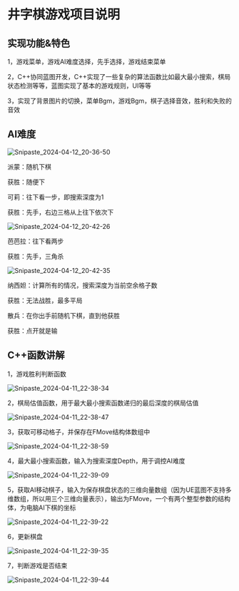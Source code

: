 # 井字棋游戏项目说明

## 实现功能&特色

1，游戏菜单，游戏AI难度选择，先手选择，游戏结束菜单

2，C++协同蓝图开发，C++实现了一些复杂的算法函数比如最大最小搜索，棋局状态检测等等，蓝图实现了基本的游戏规则，UI等等

3，实现了背景图片的切换，菜单Bgm，游戏Bgm，棋子选择音效，胜利和失败的音效

## AI难度

![Snipaste_2024-04-12_20-36-50](https://github.com/XiaoZhiXC/tic_tac_toe_cpp2/assets/45706293/c9e36dcc-e153-49e2-a06d-2f4f1f4420d9)

派蒙：随机下棋  

获胜：随便下

可莉：往下看一步，即搜索深度为1

获胜：先手，右边三格从上往下依次下

![Snipaste_2024-04-12_20-42-26](https://github.com/XiaoZhiXC/tic_tac_toe_cpp2/assets/45706293/fb880697-c003-4902-a589-d3bf3d6f32a9)

芭芭拉：往下看两步

获胜：先手，三角杀

![Snipaste_2024-04-12_20-42-35](https://github.com/XiaoZhiXC/tic_tac_toe_cpp2/assets/45706293/c6085aa5-f808-4e53-b744-4f709f83ddd8)

纳西妲：计算所有的情况，搜索深度为当前空余格子数

获胜：无法战胜，最多平局

散兵：在你出手前随机下棋，直到他获胜

获胜：点开就是输

## C++函数讲解

1，游戏胜利判断函数

![Snipaste_2024-04-11_22-38-34](https://github.com/XiaoZhiXC/tic_tac_toe_cpp2/assets/45706293/96fe5038-119c-428b-9f47-57d7f1af8552)

2，棋局估值函数，用于最大最小搜索函数递归的最后深度的棋局估值

![Snipaste_2024-04-11_22-38-47](https://github.com/XiaoZhiXC/tic_tac_toe_cpp2/assets/45706293/561e964f-066d-45bb-adfa-82c49ccbea18)

3，获取可移动格子，并保存在FMove结构体数组中

![Snipaste_2024-04-11_22-38-59](https://github.com/XiaoZhiXC/tic_tac_toe_cpp2/assets/45706293/3f5870a5-4c7b-41c5-b501-b9165ce1e5ce)

4，最大最小搜索函数，输入为搜索深度Depth，用于调控AI难度

![Snipaste_2024-04-11_22-39-09](https://github.com/XiaoZhiXC/tic_tac_toe_cpp2/assets/45706293/d5b1d78d-3871-4710-a7e9-2fb435004b39)

5，获取AI移动棋子，输入为保存棋盘状态的三维向量数组（因为UE蓝图不支持多维数组，所以用三个三维向量表示），输出为FMove，一个有两个整型参数的结构体，为电脑AI下棋的坐标

![Snipaste_2024-04-11_22-39-22](https://github.com/XiaoZhiXC/tic_tac_toe_cpp2/assets/45706293/f0b89b89-ba32-47c8-b0ba-58b7ff0c6608)

6，更新棋盘

![Snipaste_2024-04-11_22-39-35](https://github.com/XiaoZhiXC/tic_tac_toe_cpp2/assets/45706293/1617bcd9-d7cd-4440-8ef1-80b29f82c4e1)

7，判断游戏是否结束

![Snipaste_2024-04-11_22-39-44](https://github.com/XiaoZhiXC/tic_tac_toe_cpp2/assets/45706293/0edce169-0034-4857-833a-50dc77f85afe)

